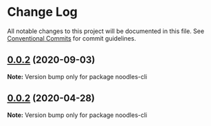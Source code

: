# Change Log

All notable changes to this project will be documented in this file.
See [Conventional Commits](https://conventionalcommits.org) for commit guidelines.

## [0.0.2](https://github.com/geallenboy/noodles/compare/noodles-cli@0.0.2...noodles-cli@0.0.2) (2020-09-03)

**Note:** Version bump only for package noodles-cli





## [0.0.2](https://github.com/geallenboy/noodles/compare/noodles-cli@0.0.6...noodles-cli@0.0.2) (2020-04-28)

**Note:** Version bump only for package noodles-cli
